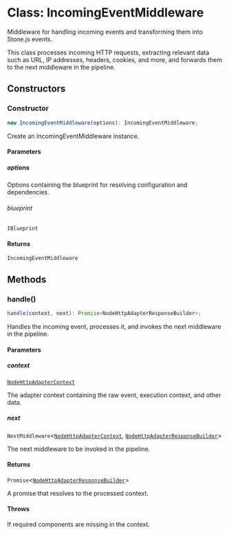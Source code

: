 # Class: IncomingEventMiddleware

Middleware for handling incoming events and transforming them into Stone.js events.

This class processes incoming HTTP requests, extracting relevant data such as URL, IP addresses,
headers, cookies, and more, and forwards them to the next middleware in the pipeline.

## Constructors

### Constructor

```ts
new IncomingEventMiddleware(options): IncomingEventMiddleware;
```

Create an IncomingEventMiddleware instance.

#### Parameters

##### options

Options containing the blueprint for resolving configuration and dependencies.

###### blueprint

`IBlueprint`

#### Returns

`IncomingEventMiddleware`

## Methods

### handle()

```ts
handle(context, next): Promise<NodeHttpAdapterResponseBuilder>;
```

Handles the incoming event, processes it, and invokes the next middleware in the pipeline.

#### Parameters

##### context

[`NodeHttpAdapterContext`](../../../declarations/interfaces/NodeHttpAdapterContext.md)

The adapter context containing the raw event, execution context, and other data.

##### next

`NextMiddleware`\<[`NodeHttpAdapterContext`](../../../declarations/interfaces/NodeHttpAdapterContext.md), [`NodeHttpAdapterResponseBuilder`](../../../declarations/type-aliases/NodeHttpAdapterResponseBuilder.md)\>

The next middleware to be invoked in the pipeline.

#### Returns

`Promise`\<[`NodeHttpAdapterResponseBuilder`](../../../declarations/type-aliases/NodeHttpAdapterResponseBuilder.md)\>

A promise that resolves to the processed context.

#### Throws

If required components are missing in the context.
